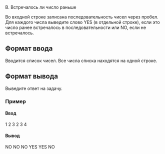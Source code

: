 B. Встречалось ли число раньше

Во входной строке записана последовательность чисел через пробел. Для каждого числа выведите слово YES (в отдельной строке), если это число ранее встречалось в последовательности или NO, если не встречалось.

## Формат ввода

Вводится список чисел. Все числа списка находятся на одной строке.

## Формат вывода

Выведите ответ на задачу.

### Пример

#### Ввод
1 2 3 2 3 4

#### Вывод
NO
NO
NO
YES
YES
NO

